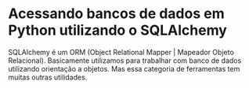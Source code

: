 # Acessando bancos de dados em Python utilizando o SQLAlchemy

SQLAlchemy é um ORM (Object Relational Mapper | Mapeador Objeto Relacional). Basicamente utilizamos para trabalhar com banco de dados utilizando orientação a objetos. Mas essa categoria de ferramentas tem muitas outras utilidades.